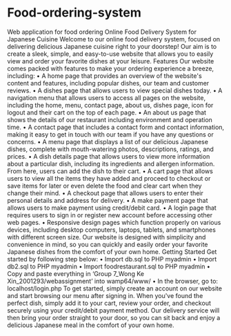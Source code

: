 # Food-ordering-system
Web application for food ordering
Online Food Delivery System for Japanese Cuisine
Welcome to our online food delivery system, focused on delivering delicious Japanese cuisine right to your doorstep! Our aim is to create a sleek, simple, and easy-to-use website that allows you to easily view and order your favorite dishes at your leisure.
Features
Our website comes packed with features to make your ordering experience a breeze, including:
•	A home page that provides an overview of the website's content and features, including popular dishes, our team and customer reviews.
•	A dishes page that allows users to view special dishes today.
•	A navigation menu that allows users to access all pages on the website, including the home, menu, contact page, about us, dishes page, icon for logout and their cart on the top of each page.
•	An about us page that shows the details of our restaurant including environment and operation time.
•	A contact page that includes a contact form and contact information, making it easy to get in touch with our team if you have any questions or concerns.
•	A menu page that displays a list of our delicious Japanese dishes, complete with mouth-watering photos, descriptions, ratings, and prices.
•	A dish details page that allows users to view more information about a particular dish, including its ingredients and allergen information. From here, users can add the dish to their cart.
•	A cart page that allows users to view all the items they have added and proceed to checkout or save items for later or even delete the food and clear cart when they change their mind. 
•	A checkout page that allows users to enter their personal details and address for delivery.
•	A make payment page that allows users to make payment using credit/debit card.
•	A login page that requires users to sign in or register new account before accessing other web pages.
•	Responsive design pages which function properly on various devices, including desktop computers, laptops, tablets, and smartphones with different screen size.
Our website is designed with simplicity and convenience in mind, so you can quickly and easily order your favorite Japanese dishes from the comfort of your own home.
Getting Started
Get started by following step below:
•	Import db.sql to PHP myadmin
•	Import db2.sql to PHP myadmin
•	Import foodrestaurant.sql to PHP myadmin
•	Copy and paste everything in ‘Group 7_Wong Ke Xin_2001293/webassignment’ into wamp64/www/
•	In the browser, go to: localhost/login.php
To get started, simply create an account on our website and start browsing our menu after signing in. When you've found the perfect dish, simply add it to your cart, review your order, and checkout securely using your credit/debit payment method. Our delivery service will then bring your order straight to your door, so you can sit back and enjoy a delicious Japanese meal in the comfort of your own home.

